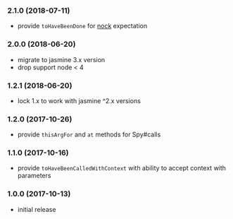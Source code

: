 
<a name="2.1.0"></a>
### 2.1.0 (2018-07-11)

 * provide `toHaveBeenDone` for [nock](https://github.com/nock/nock) expectation

<a name="2.0.0"></a>
### 2.0.0 (2018-06-20)

 * migrate to jasmine 3.x version
 * drop support node < 4


<a name="1.2.1"></a>
### 1.2.1 (2018-06-20)

 * lock 1.x to work with jasmine ^2.x versions


<a name="1.2.0"></a>
### 1.2.0 (2017-10-26)

 * provide `thisArgFor` and `at` methods for Spy#calls


<a name="1.1.0"></a>
### 1.1.0 (2017-10-16)

 * provide `toHaveBeenCalledWithContext` with ability to accept context with parameters


<a name="1.0.0"></a>
### 1.0.0 (2017-10-13)

 * initial release
